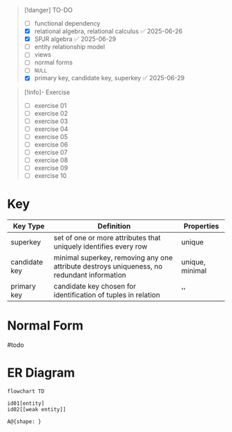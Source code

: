 > [!danger] TO-DO
> - [ ] functional dependency
> - [x] relational algebra, relational calculus ✅ 2025-06-26
> - [x] SPJR algebra ✅ 2025-06-29
> - [ ] entity relationship model
> - [ ] views
> - [ ] normal forms
> - [ ] `NULL`
> - [x] primary key, candidate key, superkey ✅ 2025-06-29

> [!info]- Exercise
> - [ ] exercise 01
> - [ ] exercise 02
> - [ ] exercise 03
> - [ ] exercise 04
> - [ ] exercise 05
> - [ ] exercise 06
> - [ ] exercise 07
> - [ ] exercise 08
> - [ ] exercise 09
> - [ ] exercise 10


# Key
| Key Type      | Definition                                                                                 | Properties      |
| ------------- | ------------------------------------------------------------------------------------------ | --------------- |
| superkey      | set of one or more attributes that uniquely identifies every row                           | unique          |
| candidate key | minimal superkey, removing any one attribute destroys uniqueness, no redundant information | unique, minimal |
| primary key   | candidate key chosen for identification of tuples in relation                              | ''              |

# Normal Form
#todo 

# ER Diagram

```mermaid
flowchart TD

id01[entity]
id02[[weak entity]]

A@{shape: }
```
